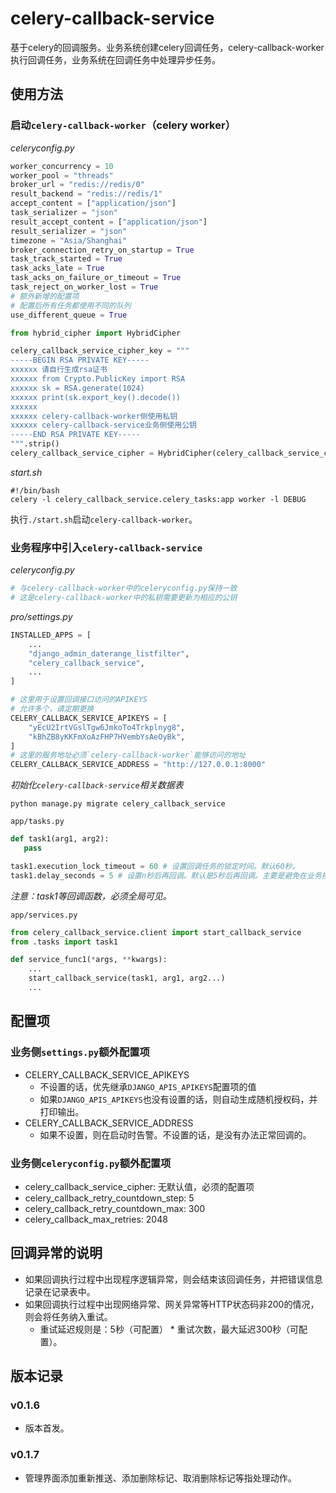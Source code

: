 # celery-callback-service

基于celery的回调服务。业务系统创建celery回调任务，celery-callback-worker执行回调任务，业务系统在回调任务中处理异步任务。


## 使用方法

###  启动`celery-callback-worker`（celery worker）

*celeryconfig.py*

```python
worker_concurrency = 10
worker_pool = "threads"
broker_url = "redis://redis/0"
result_backend = "redis://redis/1"
accept_content = ["application/json"]
task_serializer = "json"
result_accept_content = ["application/json"]
result_serializer = "json"
timezone = "Asia/Shanghai"
broker_connection_retry_on_startup = True
task_track_started = True
task_acks_late = True
task_acks_on_failure_or_timeout = True
task_reject_on_worker_lost = True
# 额外新增的配置项
# 配置后所有任务都使用不同的队列
use_different_queue = True

from hybrid_cipher import HybridCipher

celery_callback_service_cipher_key = """
-----BEGIN RSA PRIVATE KEY-----
xxxxxx 请自行生成rsa证书
xxxxxx from Crypto.PublicKey import RSA
xxxxxx sk = RSA.generate(1024)
xxxxxx print(sk.export_key().decode())
xxxxxx 
xxxxxx celery-callback-worker侧使用私钥
xxxxxx celery-callback-service业务侧使用公钥
-----END RSA PRIVATE KEY-----
""".strip()
celery_callback_service_cipher = HybridCipher(celery_callback_service_cipher_key)
```

*start.sh*
```
#!/bin/bash
celery -l celery_callback_service.celery_tasks:app worker -l DEBUG
```

执行`./start.sh`启动`celery-callback-worker`。

### 业务程序中引入`celery-callback-service`

*celeryconfig.py*

```python
# 与celery-callback-worker中的celeryconfig.py保持一致
# 这是celery-callback-worker中的私钥需要更新为相应的公钥
```

*pro/settings.py*

```python
INSTALLED_APPS = [
    ...
    "django_admin_daterange_listfilter",
    "celery_callback_service",
    ...
]

# 这里用于设置回调接口访问的APIKEYS
# 允许多个，请定期更换
CELERY_CALLBACK_SERVICE_APIKEYS = [
    "yEcU2IrtVGslTgw6JmkoTo4Trkplnyg8",
    "kBhZB8yKKFmXoAzFHP7HVembYsAeOyBk",
]
# 这里的服务地址必须`celery-callback-worker`能够访问的地址
CELERY_CALLBACK_SERVICE_ADDRESS = "http://127.0.0.1:8000"
```

*初始化`celery-callback-service`相关数据表*

```shell
python manage.py migrate celery_callback_service
```

`app/tasks.py`

```python
def task1(arg1, arg2):
   pass

task1.execution_lock_timeout = 60 # 设置回调任务的锁定时间。默认60秒。
task1.delay_seconds = 5 # 设置n秒后再回调。默认是5秒后再回调。主要是避免在业务接口中创建的Task还没有commit到数据库，导致回调时Task任务不可见。
```

*注意：task1等回调函数，必须全局可见。*


`app/services.py`

```python
from celery_callback_service.client import start_callback_service
from .tasks import task1

def service_func1(*args, **kwargs):
    ...
    start_callback_service(task1, arg1, arg2...)
    ...
```


## 配置项

### 业务侧`settings.py`额外配置项

- CELERY_CALLBACK_SERVICE_APIKEYS
    - 不设置的话，优先继承`DJANGO_APIS_APIKEYS`配置项的值
    - 如果`DJANGO_APIS_APIKEYS`也没有设置的话，则自动生成随机授权码，并打印输出。
- CELERY_CALLBACK_SERVICE_ADDRESS
    - 如果不设置，则在启动时告警。不设置的话，是没有办法正常回调的。

### 业务侧`celeryconfig.py`额外配置项

- celery_callback_service_cipher: 无默认值，必须的配置项
- celery_callback_retry_countdown_step: 5
- celery_callback_retry_countdown_max: 300
- celery_callback_max_retries: 2048


## 回调异常的说明

- 如果回调执行过程中出现程序逻辑异常，则会结束该回调任务，并把错误信息记录在记录表中。
- 如果回调执行过程中出现网络异常、网关异常等HTTP状态码非200的情况，则会将任务纳入重试。
    - 重试延迟规则是：5秒（可配置） * 重试次数，最大延迟300秒（可配置）。

## 版本记录

### v0.1.6

- 版本首发。

### v0.1.7

- 管理界面添加重新推送、添加删除标记、取消删除标记等指处理动作。
